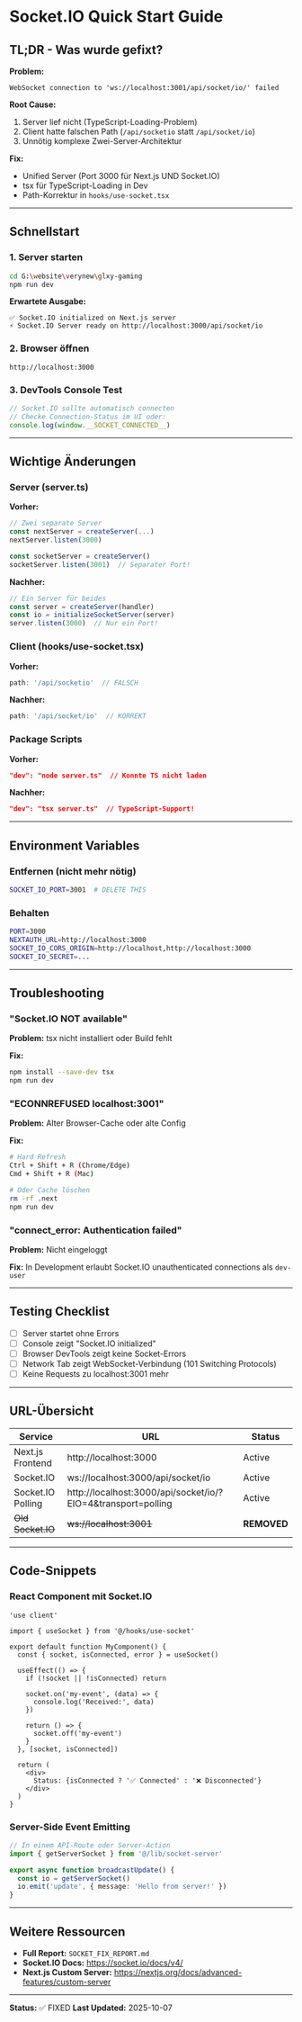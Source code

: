 # Socket.IO Quick Start Guide

## TL;DR - Was wurde gefixt?

**Problem:**
```
WebSocket connection to 'ws://localhost:3001/api/socket/io/' failed
```

**Root Cause:**
1. Server lief nicht (TypeScript-Loading-Problem)
2. Client hatte falschen Path (`/api/socketio` statt `/api/socket/io`)
3. Unnötig komplexe Zwei-Server-Architektur

**Fix:**
- Unified Server (Port 3000 für Next.js UND Socket.IO)
- tsx für TypeScript-Loading in Dev
- Path-Korrektur in `hooks/use-socket.tsx`

---

## Schnellstart

### 1. Server starten

```bash
cd G:\website\verynew\glxy-gaming
npm run dev
```

**Erwartete Ausgabe:**
```
✅ Socket.IO initialized on Next.js server
⚡ Socket.IO Server ready on http://localhost:3000/api/socket/io
```

### 2. Browser öffnen

```
http://localhost:3000
```

### 3. DevTools Console Test

```javascript
// Socket.IO sollte automatisch connecten
// Checke Connection-Status im UI oder:
console.log(window.__SOCKET_CONNECTED__)
```

---

## Wichtige Änderungen

### Server (server.ts)

**Vorher:**
```javascript
// Zwei separate Server
const nextServer = createServer(...)
nextServer.listen(3000)

const socketServer = createServer()
socketServer.listen(3001)  // Separater Port!
```

**Nachher:**
```javascript
// Ein Server für beides
const server = createServer(handler)
const io = initializeSocketServer(server)
server.listen(3000)  // Nur ein Port!
```

### Client (hooks/use-socket.tsx)

**Vorher:**
```typescript
path: '/api/socketio'  // FALSCH
```

**Nachher:**
```typescript
path: '/api/socket/io'  // KORREKT
```

### Package Scripts

**Vorher:**
```json
"dev": "node server.ts"  // Konnte TS nicht laden
```

**Nachher:**
```json
"dev": "tsx server.ts"  // TypeScript-Support!
```

---

## Environment Variables

### Entfernen (nicht mehr nötig)

```bash
SOCKET_IO_PORT=3001  # DELETE THIS
```

### Behalten

```bash
PORT=3000
NEXTAUTH_URL=http://localhost:3000
SOCKET_IO_CORS_ORIGIN=http://localhost,http://localhost:3000
SOCKET_IO_SECRET=...
```

---

## Troubleshooting

### "Socket.IO NOT available"

**Problem:** tsx nicht installiert oder Build fehlt

**Fix:**
```bash
npm install --save-dev tsx
npm run dev
```

### "ECONNREFUSED localhost:3001"

**Problem:** Alter Browser-Cache oder alte Config

**Fix:**
```bash
# Hard Refresh
Ctrl + Shift + R (Chrome/Edge)
Cmd + Shift + R (Mac)

# Oder Cache löschen
rm -rf .next
npm run dev
```

### "connect_error: Authentication failed"

**Problem:** Nicht eingeloggt

**Fix:** In Development erlaubt Socket.IO unauthenticated connections als `dev-user`

---

## Testing Checklist

- [ ] Server startet ohne Errors
- [ ] Console zeigt "Socket.IO initialized"
- [ ] Browser DevTools zeigt keine Socket-Errors
- [ ] Network Tab zeigt WebSocket-Verbindung (101 Switching Protocols)
- [ ] Keine Requests zu localhost:3001 mehr

---

## URL-Übersicht

| Service | URL | Status |
|---------|-----|--------|
| Next.js Frontend | http://localhost:3000 | Active |
| Socket.IO | ws://localhost:3000/api/socket/io | Active |
| Socket.IO Polling | http://localhost:3000/api/socket/io/?EIO=4&transport=polling | Active |
| ~~Old Socket.IO~~ | ~~ws://localhost:3001~~ | **REMOVED** |

---

## Code-Snippets

### React Component mit Socket.IO

```tsx
'use client'

import { useSocket } from '@/hooks/use-socket'

export default function MyComponent() {
  const { socket, isConnected, error } = useSocket()

  useEffect(() => {
    if (!socket || !isConnected) return

    socket.on('my-event', (data) => {
      console.log('Received:', data)
    })

    return () => {
      socket.off('my-event')
    }
  }, [socket, isConnected])

  return (
    <div>
      Status: {isConnected ? '✅ Connected' : '❌ Disconnected'}
    </div>
  )
}
```

### Server-Side Event Emitting

```typescript
// In einem API-Route oder Server-Action
import { getServerSocket } from '@/lib/socket-server'

export async function broadcastUpdate() {
  const io = getServerSocket()
  io.emit('update', { message: 'Hello from server!' })
}
```

---

## Weitere Ressourcen

- **Full Report:** `SOCKET_FIX_REPORT.md`
- **Socket.IO Docs:** https://socket.io/docs/v4/
- **Next.js Custom Server:** https://nextjs.org/docs/advanced-features/custom-server

---

**Status:** ✅ FIXED
**Last Updated:** 2025-10-07
